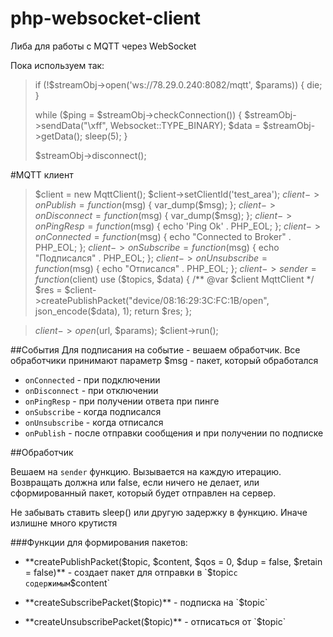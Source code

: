 # php-websocket-client

Либа для работы с MQTT через WebSocket

Пока используем так:

> if (!$streamObj->open('ws://78.29.0.240:8082/mqtt', $params)) {
>    die;
> }
>
> while ($ping = $streamObj->checkConnection()) {
>    $streamObj->sendData("\xff", Websocket::TYPE_BINARY);
>    $data = $streamObj->getData();
>    sleep(5);
> }
> 
> $streamObj->disconnect();

#MQTT клиент
> $client = new MqttClient();
> $client->setClientId('test_area');
> $client->onPublish = function ($msg) {
    var_dump($msg);
};
$client->onDisconnect = function ($msg) {
    var_dump($msg);
};
$client->onPingResp = function ($msg) {
    echo 'Ping Ok' . PHP_EOL;
};
$client->onConnected = function ($msg) {
    echo "Connected to Broker" . PHP_EOL;
};
$client->onSubscribe = function ($msg) {
    echo "Подписался" . PHP_EOL;
};
$client->onUnsubscribe = function ($msg) {
    echo "Отписался" . PHP_EOL;
};
> $client->sender = function ($client) use ($topics, $data) {
    /** @var $client MqttClient */
    $res = $client->createPublishPacket("device/08:16:29:3C:FC:1B/open", json_encode($data), 1);
    return $res;
};

> $client->open($url, $params);
> $client->run();

##События
Для подписания на событие - вешаем обработчик. Все обработчики принимают параметр $msg - пакет, который обработался

* `onConnected` - при подключении
* `onDisconnect` - при отключении
* `onPingResp` - при получении ответа при пинге
* `onSubscribe` - когда подписался
* `onUnsubscribe` - когда отписался
* `onPublish` - после отправки сообщения и при получении по подписке

##Обработчик

Вешаем на `sender` функцию. Вызывается на каждую итерацию. 
Возвращать должна или false, если ничего не делает, или сформированный пакет, который будет отправлен на сервер.

Не забывать ставить sleep() или другую задержку в функцию. Иначе излишне много крутистя 

###Функции для формирования пакетов:

* **createPublishPacket($topic, $content, $qos = 0, $dup = false, $retain = false)** - создает пакет для отправки в `$topic` с содержимым `$content`

* **createSubscribePacket($topic)** - подписка на `$topic`
* **createUnsubscribePacket($topic)** - отписаться от `$topic`
